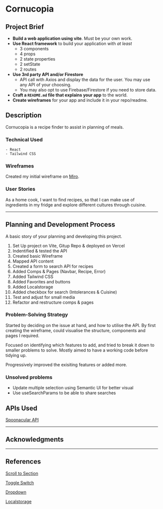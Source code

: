 # Cornucopia

## Project Brief

- **Build a web application using vite**. Must be your own work.
- **Use React framework** to build your application with _at least_
  - 3 components
  - 4 props
  - 2 state properties
  - 2 setState
  - 2 routes
- **Use 3rd party API and/or Firestore**
  - API call with Axios and display the data for the user. You may use any API of your choosing.
  - You may also opt to use Firebase/Firestore if you need to store data.
- **Craft a `README.md` file that explains your app** to the world.
- **Create wireframes** for your app and include it in your repo/readme.

## Description

Cornucopia is a recipe finder to assist in planning of meals.

### Technical Used

```
- React
- Tailwind CSS

```

### Wireframes

Created my initial wireframe on [Miro](https://miro.com/app/board/uXjVPAsqwMo=/?share_link_id=933854636951).

### User Stories

As a home cook, I want to find recipes, so that I can make use of ingredients in my fridge and explore different cultures through cuisine.

---

## Planning and Development Process

A basic story of your planning and developing this project.

1. Set Up project on Vite, Gitup Repo & deployed on Vercel
2. Indentified & tested the API
3. Created basic Wireframe
4. Mapped API content
5. Created a form to search API for recipes
6. Added Comps & Pages (Navbar, Recipe, Error)
7. Added Tailwind CSS
8. Added Favorites and buttons
9. Added Localstorage
10. Added checkbox for search (Intolerances & Cuisine)
11. Test and adjust for small media
12. Refactor and restructure comps & pages

### Problem-Solving Strategy

Started by deciding on the issue at hand, and how to utilise the API. By first creating the wireframe, could visualise the structure, components and pages I required.

Focused on identifying which features to add, and tried to break it down to smaller problems to solve. Mostly aimed to have a working code before tidying up.

Progressively improved the exisiting features or added more.

### Unsolved problems

- Update multiple selection using Semantic UI for better visual
- Use useSearchParams to be able to share searches

## APIs Used

[Spoonacular API](https://spoonacular.com/food-api)

---

## Acknowledgments

---

## References

[Scroll to Section](https://stackabuse.com/how-to-scroll-to-top-in-react-with-a-button-component/)

[Toggle Switch](https://codesandbox.io/s/switch-component-with-tailwind-react-sbyxg?from-embed)

[Dropdown](https://devdojo.com/tailwindcss/playground?component=dropdown-simple)

[Localstorage](https://blog.logrocket.com/using-localstorage-react-hooks/)
